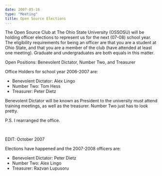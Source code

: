 ```yaml
---
date: 2007-05-16
type: "Meeting"
title: Open Source Elections
---
```

The Open Source Club at The Ohio State University (OSSOSU) will be holding
officer elections to represent us for the next (07-08) school year. The
eligibility requirements for being an officer are that you are a student at
Ohio State, and that you are a member of the club (have attended at least one
meeting). Graduate and undergraduates are both equals in this matter.

Open Positions: Benevolent Dictator, Number Two, and Treasurer

Office Holders for school year 2006-2007 are:

 - Benevolent Dictator: Alex Lingo
 - Number Two: Tom Hess
 - Treasurer: Peter Dietz

Benevolent Dictator will be known as President to the university must attend
training meetings, as well as the treasurer. Number Two just has to look pretty.

P.S. I rearranged the office.

<br>

EDIT: October 2007

Elections have happened and the 2007-2008 officers are:

 - Benevolent Dictator: Peter Dietz
 - Number Two: Alex Lingo
 - Treasurer: Razvan Lupusoru
